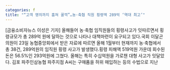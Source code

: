 ```yaml
---
categories: f
title: "“고객 명의까지 훔쳐 꿀꺽”…농·축협 직원 횡령액 289억 ‘역대 최고’"
---
```

[금융소비자뉴스 이성은 기자] 올해들어 농&middot;축협 임직원들의 횡령사고가 잇따르면서 횡령규모가 총 289억 원에 달하는 것으로 나타나 대책마련이 요구되고 있다.국회 이달곤 의원이 23일 농협중앙회에서 받은 자료에 따르면 올해 1월부터 현재까지 농&middot;축협에서 총 38건, 289억원의 임직원 횡령 사고가 발생했다.횡령 피해액 519억원 가운데 회수된 돈은 56.5%인 293억원에 그쳤다. 올해는 특히 수십억원을 가로챈 대형 사고가 잇달았다. 김포 파주인삼농협 파주지점 A씨는 구매품을 허위 매입하는 등의 수법으로 지난